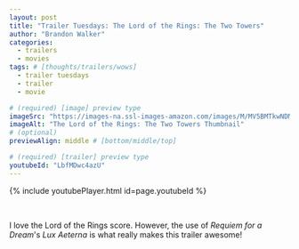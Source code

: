 ```yaml
---
layout: post
title: "Trailer Tuesdays: The Lord of the Rings: The Two Towers"
author: "Brandon Walker"
categories:
  - trailers
  - movies
tags: # [thoughts/trailers/wows]
  - trailer tuesdays
  - trailer
  - movie

# (required) [image] preview type
imageSrc: "https://images-na.ssl-images-amazon.com/images/M/MV5BMTkwNDMzNjg5Nl5BMl5BanBnXkFtZTcwMTI3NDk2Mw@@._V1_SX1777_CR0,0,1777,767_AL_.jpg"
imageAlt: "The Lord of the Rings: The Two Towers Thumbnail"
# (optional)
previewAlign: middle # [bottom/middle/top]

# (required) [trailer] preview type
youtubeId: "LbfMDwc4azU"
---
```



{% include youtubePlayer.html id=page.youtubeId %}

<br>

I love the Lord of the Rings score. However, the use of _Requiem for a Dream_'s _Lux Aeterna_ is what really makes this trailer awesome!
